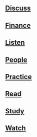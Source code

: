 ## [Discuss](https://sukhavaho.github.io/discuss)
## [Finance](finance)
## [Listen](https://sukhavaho.github.io/listen)
## [People](https://sukhavaho.github.io/people/people)
## [Practice](https://sukhavaho.github.io/practice)
## [Read](https://sukhavaho.github.io/read)
## [Study](https://sukhavaho.github.io/study)
## [Watch](https://sukhavaho.github.io/watch)

